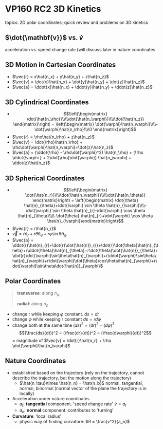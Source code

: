 # VP160 RC2 3D Kinetics 
topics: 2D polar coordinates; quick review and problems on 3D kinetics
## $\dot{\mathbf{v}}$ vs. $\dot{v}$
acceleration vs. speed change rate (will discuss later in nature coordinates
## 3D Motion in Cartesian Coordinates
* $\vec{r} = x\hat{n_x} + y\hat{n_y} + z\hat{n_z}$
* $\vec{v} = \dot{x}\hat{n_x} + \dot{y}\hat{n_y} + \dot{z}\hat{n_z}$
* $\vec{a} = \ddot{x}\hat{n_x} + \ddot{y}\hat{n_y} + \ddot{z}\hat{n_z}$
## 3D Cylindrical Coordinates
* $$\left(\begin{matrix} \dot{\hat{n_\rho}}\\\\\dot{\hat{n_\varphi}}\\\\\dot{\hat{n_z}} \end{matrix}\right) = \left(\begin{matrix} \dot{\varphi}\hat{n_\varphi}\\\\-\dot{\varphi}\hat{n_\rho}\\\\0 \end{matrix}\right)$$
* $\vec{r} = \rho\hat{n_\rho} + z\hat{n_z}$
* $\vec{v} = \dot{\rho}\hat{n_\rho} + \rho\dot{\varphi}\hat{n_\varphi}+\dot{z}\hat{n_z}$
* $\vec{a} = (\ddot{\rho} - \rho\dot{\varphi}^2) \hat{n_\rho} + (\rho \ddot{\varphi } + 2\dot{\rho}\dot{\varphi}) \hat{n_\varphi} + \ddot{z}\hat{n_z}$
## 3D Spherical Coordinates
*  $$\left(\begin{matrix} \dot{\hat{n_r}}\\\\\dot{\hat{n_\varphi}}\\\\\dot{\hat{n_\theta}} \end{matrix}\right) = \left(\begin{matrix} \dot{\theta} \hat{n}_{\theta}+\dot{\varphi} \sin \theta \hat{n}_{\varphi}\\\\-\dot{\varphi} \sin \theta \hat{n}_{r}-\dot{\varphi} \cos \theta \hat{n}_{\theta}\\\\-\dot{\theta} \hat{n}_{r}+\dot{\varphi} \cos \theta \hat{n}_{\varphi}\end{matrix}\right)$$
* $\vec{r} = r\hat{n_r}$
* $\vec{v} = \dot{r}\hat{n}_{r}+r\dot{\theta}\hat{n}_{\theta}+r\dot{\varphi}\sin\theta\hat{n}_{\varphi}$
* $\vec{a} = \ddot{r}\hat{n}_{r}+\dot{r}\dot{\hat{n}}_{r}+\dot{r}\dot{\theta}\hat{n}_{\theta}+r\ddot{\theta}\hat{n}_{\theta}+r\dot{\theta}\dot{\hat{n}}_{\theta}+\dot{r}\dot{\varphi}\sin\theta\hat{n}_{\varphi}+r\ddot{\varphi}\sin\theta\hat{n}_{\varphi}+r\dot{\varphi}\dot{\theta}\cos\theta\hat{n}_{\varphi}+r\dot{\varphi}\sin\theta\dot{\hat{n}}_{\varphi}$
## Polar Coordinates
> **transverse**: along $n_\varphi$
> 
> **radial**: along $n_\rho$
*  change r while keeping $\varphi$ constant. $ds = dr$
* change $\varphi$ while keeping r constant $ds = rd\varphi$
* change both at the same time $(ds)^2 = (dr)^2 + (d\varphi)^2$
 $$(\frac{ds}{dt})^2 = (\frac{dr}{dt})^2 = (\frac{d\varphi}{dt})^2$$ 
 = magnitude of $\vec{v} = \dot{r}\hat{n_r} + \rho \dot{\varphi}\hat{n_\varphi}$


## Nature Coordinates
* established based on the trajectory (rely on the trajectory, cannot describe the trajectory, but the motion along the trajectory)
  * $\hat{n_\tau}\times \hat{n_n} = \hat{n_b}$ normal, tangential, normal, binormal (normal vector of the plane the trajectory is in locally)
* Acceleration under nature coordinates
  * $a_t$: **tangential** component. 'speed change rate' $\dot{v} = a_t$
  * $a_n$: **normal** component. contributes to 'turning'
* **Curvature**: 'local radius' 
  * physic way of finding curvature: $R = \frac{v^2}{a_n}$